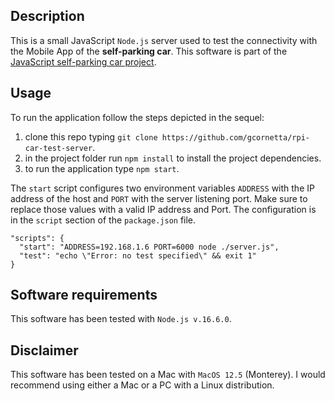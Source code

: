 ## Description
This is a small JavaScript `Node.js` server used to test the connectivity with the Mobile App of the **self-parking car**. This software is part of the [JavaScript self-parking car project](https://github.com/gcornetta/self-parking-car).

## Usage
To run the application follow the steps depicted in the sequel:
1. clone this repo typing `git clone https://github.com/gcornetta/rpi-car-test-server`.
2. in the project folder run `npm install` to install the project dependencies.
3. to run the application type `npm start`.

The `start` script configures two environment variables `ADDRESS` with the IP address of the host and `PORT` with the server listening port. Make sure to replace those values with a valid IP address and Port. The configuration is in the `script` section of the `package.json` file.

```
"scripts": {
  "start": "ADDRESS=192.168.1.6 PORT=6000 node ./server.js",
  "test": "echo \"Error: no test specified\" && exit 1"
}
```

## Software requirements
This software has been tested with `Node.js v.16.6.0`.

## Disclaimer
This software has been tested on a Mac with `MacOS 12.5` (Monterey). I would recommend using either a Mac or a PC with a Linux distribution.
